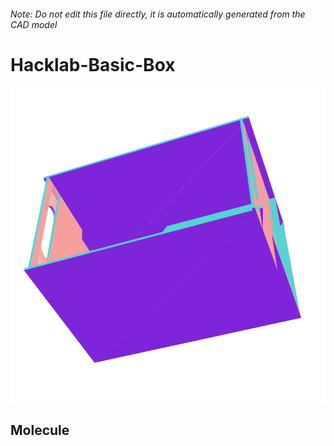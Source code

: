 ###### Note: Do not edit this file directly, it is automatically generated from the CAD model

# Hacklab-Basic-Box

![](/project.svg)

## Molecule


